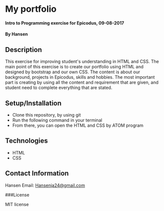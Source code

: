 # My portfolio

#### Intro to Programming exercise for Epicodus, 09-08-2017

#### By Hansen

## Description

This exercise for improving student's understanding in HTML and CSS. The main point of this exercise is to create our portfolio using HTML and designed by bootstrap and our own CSS. The content is about our background, projects in Epicodus, skills and hobbies. The most important part is creating by using all the content and requirement that are given, and student need to complete everything that are stated.

## Setup/Installation

* Clone this repository, by using git
* Run the following command in your terminal
* From there, you can open the HTML and CSS by ATOM program

## Technologies

* HTML
* CSS

## Contact Information

Hansen
Email: Hansenja24@gmail.com

###License

MIT license
